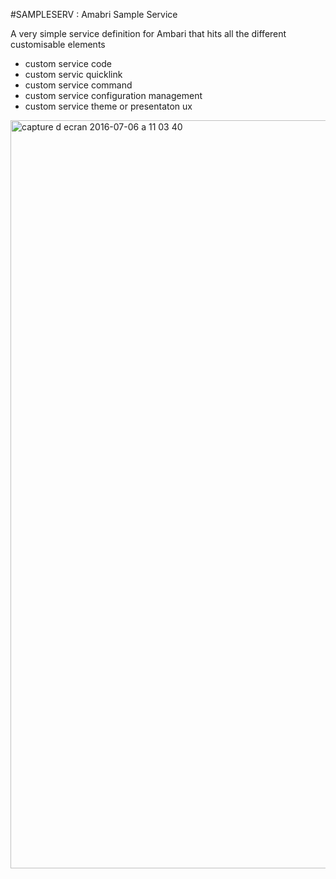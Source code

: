#SAMPLESERV : Amabri Sample Service

A very simple service definition for Ambari that hits all the different customisable elements
- custom service code
- custom servic quicklink
- custom service command
- custom service configuration management
- custom service theme or presentaton ux

<img width="1197" alt="capture d ecran 2016-07-06 a 11 03 40" src="https://cloud.githubusercontent.com/assets/3994146/16643273/46630fa8-4413-11e6-9884-409f5b059c5b.png">
